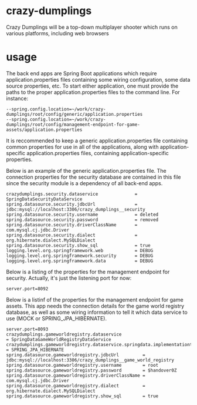 # crazy-dumplings
Crazy Dumplings will be a top-down multiplayer shooter which runs on various platforms, including web browsers


# usage
The back end apps are Spring Boot applications which require application.properties files containing some wiring configuration, some data source properties, etc. To start either application, one must provide the paths to the proper application.properties files to the command line. For instance:
```
--spring.config.location=~/work/crazy-dumplings/root/config/generic/application.properties
--spring.config.location=~/work/crazy-dumplings/root/config/management-endpoint-for-game-assets/application.properties
```

It is reccommended to keep a generic application.properties file containing common properties for use in all of the applications, along with application-specific application.properties files, containing application-specific properties.

Below is an example of the generic application.properties file. The connection properties for the security database are contained in this file since the security module is a dependency of all back-end apps. 

```
crazydumplings.security.dataservice              = SpringDataSecurityDataService
spring.datasource.security.jdbcUrl               = jdbc:mysql://localhost:3306/crazy_dumplings__security
spring.datasource.security.username              = deleted
spring.datasource.security.password              = removed
spring.datasource.security.driverClassName       = com.mysql.cj.jdbc.Driver
spring.datasource.security.dialect               = org.hibernate.dialect.MySQLDialect
spring.datasource.security.show_sql              = true
logging.level.org.springframework.web            = DEBUG
logging.level.org.springframework.security       = DEBUG
logging.level.org.springframework.data           = DEBUG
```

Below is a listing of the properties for the management endpoint for security. Actually, it's just the listening port for now:

```
server.port=8092
```

Below is a listinf of the properties for the management endpoint for game assets. This app needs the connection details for the game world registry database, as well as some wiring information to tell it which data service to use (MOCK or SPRING_JPA_HIBERNATE).

```
server.port=8093
crazydumplings.gameworldregistry.dataservice                               = SpringDataGameWorldRegistryDataService
crazydumplings.gameworldregistry.dataservice.springdata.implementationtype = SPRING_JPA_HIBERNATE
spring.datasource.gameworldregistry.jdbcUrl         = jdbc:mysql://localhost:3306/crazy_dumplings__game_world_registry
spring.datasource.gameworldregistry.username        = root
spring.datasource.gameworldregistry.password        = $handover0Z
spring.datasource.gameworldregistry.driverClassName = com.mysql.cj.jdbc.Driver
spring.datasource.gameworldregistry.dialect         = org.hibernate.dialect.MySQLDialect
spring.datasource.gameworldregistry.show_sql        = true
```

